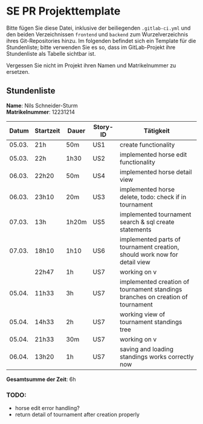 # SE PR Projekttemplate

Bitte fügen Sie diese Datei, inklusive der beiliegenden `.gitlab-ci.yml` und den beiden Verzeichnissen `frontend` und `backend` zum Wurzelverzeichnis ihres Git-Repositories hinzu.
Im folgenden befindet sich ein Template für die Stundenliste; bitte verwenden Sie es so, dass im GitLab-Projekt ihre Stundenliste als Tabelle sichtbar ist.

Vergessen Sie nicht im Projekt ihren Namen und Matrikelnummer zu ersetzen.

## Stundenliste

**Name**: Nils Schneider-Sturm\
**Matrikelnummer**: 12231214


| Datum  | Startzeit | Dauer | Story-ID | Tätigkeit                                                                       |
|--------|----------|-------|----------|---------------------------------------------------------------------------------|
| 05.03. | 21h      | 50m   | US1      | create functionality                                                            |
| 05.03. | 22h      | 1h30  | US2      | implemented horse edit functionality                                            |
| 06.03. | 22h20    | 50m   | US4      | implemented horse detail view                                                   |
| 06.03. | 23h10    | 20m   | US3      | implemented horse delete, todo: check if in tournament                          |
| 07.03. | 13h      | 1h20m | US5      | implemented tournament search & sql create statements                           |
| 07.03. | 18h10    | 1h10  | US6      | implemented parts of tournament creation, should work now for detail view       |
|        | 22h47    | 1h    | US7      | working on v                                                                                |
| 05.04. | 11h33    | 3h    | US7      | implemented creation of tournament standings branches on creation of tournament |
| 05.04. | 14h33    | 2h    | US7      | working view of tournament standings tree                                       |
| 05.04. | 21h33    | 30m   | US7      | working on v                                                                    |
| 06.04. | 13h20    | 1h     | US7      | saving and loading standings works correctly now                                |

**Gesamtsumme der Zeit**: 6h 

### TODO:
* horse edit error handling?
* return detail of tournament after creation properly